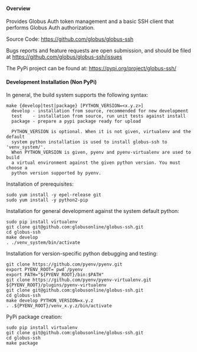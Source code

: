 #### Overview

Provides Globus Auth token management and a basic SSH client that performs Globus Auth authorization.

Source Code: https://github.com/globus/globus-ssh

Bugs reports and feature requests are open submission, and should be filed at
https://github.com/globus/globus-ssh/issues

The PyPi project can be found at: https://pypi.org/project/globus-ssh/

#### Development Installation (Non PyPi)
In general, the build system supports the following syntax:
```shell
make {develop|test|package} [PYTHON_VERSION=<x.y.z>]
  develop - installation from source, recommended for new development
  test    - installation from source, run unit tests against install
  package - prepare a pypi package ready for upload
  
  PYTHON_VERSION is optional. When it is not given, virtualenv and the default
  system python installation is used to install globus-ssh to 'venv_system/'.
  When PYTHON_VERSION is given, pyenv and pyenv-virtualenv are used to build
  a virtual environment against the given python version. You must choose a 
  python version supported by pyenv.
```

Installation of prerequisites:
```shell
sudo yum install -y epel-release git
sudo yum install -y python2-pip  
```

Installation for general development against the system default python:
```shell
sudo pip install virtualenv  
git clone git@github.com:globusonline/globus-ssh.git  
cd globus-ssh  
make develop
. ./venv_system/bin/activate  
```
Installation for version-specific python debugging and testing:
```shell
git clone https://github.com/pyenv/pyenv.git
export PYENV_ROOT=`pwd`/pyenv
export PATH="${PYENV_ROOT}/bin:$PATH"
git clone https://github.com/pyenv/pyenv-virtualenv.git ${PYENV_ROOT}/plugins/pyenv-virtualenv
git clone git@github.com:globusonline/globus-ssh.git  
cd globus-ssh
make develop PYTHON_VERSION=x.y.z
. .${PYENV_ROOT}/venv_x.y.z/bin/activate  
```
PyPi package creation:
```shell
sudo pip install virtualenv  
git clone git@github.com:globusonline/globus-ssh.git  
cd globus-ssh  
make package
